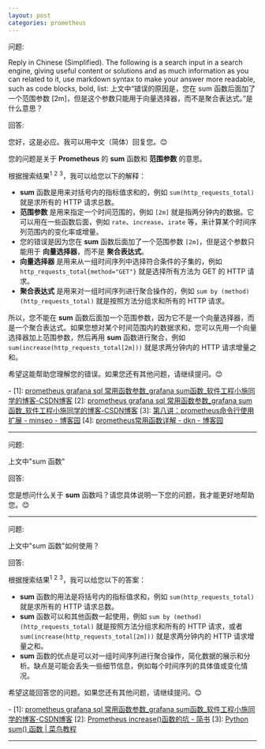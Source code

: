 ```yaml
---
layout: post
categories: prometheus
---
```

问题:

Reply in Chinese (Simplified).
The following is a search input in a search engine, giving useful content or solutions and as much information as you can related to it, use markdown syntax to make your answer more readable, such as code blocks, bold, list:
上文中“错误的原因是，您在 sum 函数后面加了一个范围参数 [2m]，但是这个参数只能用于向量选择器，而不是聚合表达式。”是什么意思？

回答:

您好，这是必应。我可以用中文（简体）回复您。😊

您的问题是关于 **Prometheus** 的 **sum** 函数和 **范围参数** 的意思。

根据搜索结果<sup>1</sup> <sup>2</sup> <sup>3</sup>，我可以给您以下的解释：

- **sum** 函数是用来对括号内的指标值求和的，例如 `sum(http_requests_total)` 就是求所有的 HTTP 请求总数。
- **范围参数** 是用来指定一个时间范围的，例如 `[2m]` 就是指两分钟内的数据。它可以用在一些函数后面，例如 `rate`、`increase`、`irate` 等，来计算某个时间序列范围内的变化率或增量。
- 您的错误是因为您在 **sum** 函数后面加了一个范围参数 `[2m]`，但是这个参数只能用于 **向量选择器**，而不是 **聚合表达式**。
- **向量选择器** 是用来从一组时间序列中选择符合条件的子集的，例如 `http_requests_total{method="GET"}` 就是选择所有方法为 GET 的 HTTP 请求。
- **聚合表达式** 是用来对一组时间序列进行聚合操作的，例如 `sum by (method) (http_requests_total)` 就是按照方法分组求和所有的 HTTP 请求。

所以，您不能在 **sum** 函数后面加一个范围参数，因为它不是一个向量选择器，而是一个聚合表达式。如果您想对某个时间范围内的数据求和，您可以先用一个向量选择器加上范围参数，然后再用 **sum** 函数进行聚合，例如 `sum(increase(http_requests_total[2m]))` 就是求两分钟内的 HTTP 请求增量之和。

希望这能帮助您理解您的错误。如果您还有其他问题，请继续提问。😊

\-
\[1]: [prometheus grafana sql 常用函数参数_grafana sum函数_软件工程小施同学的博客-CSDN博客](https://bing.com/search?q=Prometheus+sum+%e5%87%bd%e6%95%b0+%e8%8c%83%e5%9b%b4%e5%8f%82%e6%95%b0)
\[2]: [prometheus grafana sql 常用函数参数_grafana sum函数_软件工程小施同学的博客-CSDN博客](https://blog.csdn.net/u013288190/article/details/116848602)
\[3]: [第八讲：prometheus命令行使用扩展 - minseo - 博客园](https://www.cnblogs.com/minseo/p/13367692.html)
\[4]: [prometheus常用函数详解 - dkn - 博客园](https://www.cnblogs.com/daikainan/p/14444866.html)

<hr/>

问题:

上文中"sum 函数"

回答:

您是想问什么关于 **sum** 函数吗？请您具体说明一下您的问题，我才能更好地帮助您。😊


<hr/>

问题:

上文中"sum 函数"如何使用？

回答:

根据搜索结果<sup>1</sup> <sup>2</sup> <sup>3</sup>，我可以给您以下的答案：

- **sum** 函数的用法是将括号内的指标值求和，例如 `sum(http_requests_total)` 就是求所有的 HTTP 请求总数。
- **sum** 函数可以和其他函数一起使用，例如 `sum by (method) (http_requests_total)` 就是按照方法分组求和所有的 HTTP 请求，或者 `sum(increase(http_requests_total[2m]))` 就是求两分钟内的 HTTP 请求增量之和。
- **sum** 函数的优点是可以对一组时间序列进行聚合操作，简化数据的展示和分析。缺点是可能会丢失一些细节信息，例如每个时间序列的具体值或变化情况。

希望这能回答您的问题。如果您还有其他问题，请继续提问。😊

\-
\[1]: [prometheus grafana sql 常用函数参数_grafana sum函数_软件工程小施同学的博客-CSDN博客](https://blog.csdn.net/u013288190/article/details/116848602)
\[2]: [Prometheus increase()函数的坑 - 简书](https://www.jianshu.com/p/8f6a10ec9dbb)
\[3]: [Python sum() 函数 | 菜鸟教程](https://www.runoob.com/python/python-func-sum.html)

<hr/>


